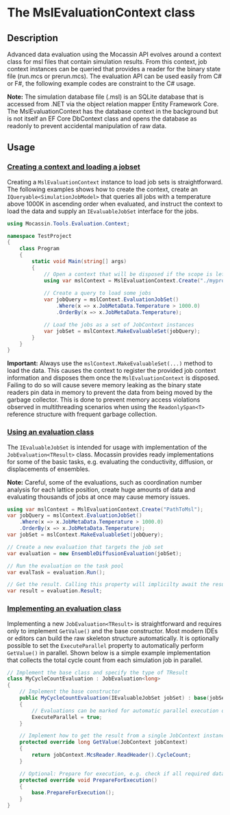# The MslEvaluationContext class

## Description

Advanced data evaluation using the Mocassin API evolves around a context class for msl files that contain simulation results. From this context, job context instances can be queried that provides a reader for the binary state file (run.mcs or prerun.mcs). The evaluation API can be used easily from C# or F#, the following example codes are constraint to the C# usage.

**Note:** The simulation database file (.msl) is an SQLite database that is accessed from .NET via the object relation mapper Entity Framework Core. The MslEvaluationContext has the database context in the background but is not itself an EF Core DbContext class and opens the database as readonly to prevent accidental manipulation of raw data.

## Usage

### [Creating a context and loading a jobset](#creating-a-context-and-loading-a-jobset)

Creating a `MslEvaluationContext` instance to load job sets is straightforward. The following examples shows how to create the context, create an `IQueryable<SimulationJobModel>` that queries all jobs with a temperature above 1000K in ascending order when evaluated, and instruct the context to load the data and supply an `IEvaluableJobSet` interface for the jobs.

```csharp
using Mocassin.Tools.Evaluation.Context;

namespace TestProject
{
    class Program
    {
        static void Main(string[] args)
        {
            // Open a context that will be disposed if the scope is left
            using var mslContext = MslEvaluationContext.Create("./myproject.msl");
            
            // Create a query to load some jobs
            var jobQuery = mslContext.EvaluationJobSet()
                .Where(x => x.JobMetaData.Temperature > 1000.0)
                .OrderBy(x => x.JobMetaData.Temperature);

            // Load the jobs as a set of JobContext instances
            var jobSet = mslContext.MakeEvaluableSet(jobQuery);
        }
    }
}
```

**Important:** Always use the `mslContext.MakeEvaluableSet(...)` method to load the data. This causes the context to register the provided job context information and disposes them once the `MslEvaluationContext` is disposed. Failing to do so will cause severe memory leaking as the binary state readers pin data in memory to prevent the data from being moved by the garbage collector. This is done to prevent memory access violations observed in multithreading scenarios when using the `ReadonlySpan<T>` reference structure with frequent garbage collection.

### [Using an evaluation class](#using-an-evaluation)

The `IEvaluableJobSet` is intended for usage with implementation of the `JobEvaluation<TResult>` class. Mocassin provides ready implementations for some of the basic tasks, e.g. evaluating the conductivity, diffusion, or displacements of ensembles.

**Note:** Careful, some of the evaluations, such as coordination number analysis for each lattice position, create huge amounts of data and evaluating thousands of jobs at once may cause memory issues.

```csharp
using var mslContext = MslEvaluationContext.Create("PathToMsl");
var jobQuery = mslContext.EvaluationJobSet()
    .Where(x => x.JobMetaData.Temperature > 1000.0)
    .OrderBy(x => x.JobMetaData.Temperature);
var jobSet = mslContext.MakeEvaluableSet(jobQuery);

// Create a new evaluation that targets the job set
var evaluation = new EnsembleDiffusionEvaluation(jobSet);

// Run the evaluation on the task pool
var evalTask = evaluation.Run();

// Get the result. Calling this property will implicilty await the result or call the Run() method
var result = evaluation.Result;
```

### [Implementing an evaluation class](#using-an-evaluation)

Implementing a new `JobEvaluation<TResult>` is straightforward and requires only to implement `GetValue()` and the base constructor. Most modern IDEs or editors can build the raw skeleton structure automatically. It is optionally possible to set the `ExecuteParallel` property to automatically perform `GetValue()` in parallel. Shown below is a simple example implementation that collects the total cycle count from each simulation job in parallel.

```csharp
// Implement the base class and specify the type of TResult
class MyCycleCountEvaluation : JobEvaluation<long>
{
    // Implement the base constructor
    public MyCycleCountEvaluation(IEvaluableJobSet jobSet) : base(jobSet)
    {
        // Evaluations can be marked for automatic parallel execution on the task pool
        ExecuteParallel = true;
    }

    // Implement how to get the result from a single JobContext instance, here the cycle count
    protected override long GetValue(JobContext jobContext)
    {
        return jobContext.McsReader.ReadHeader().CycleCount;
    }

    // Optional: Prepare for execution, e.g. check if all required data is loaded
    protected override void PrepareForExecution()
    {
        base.PrepareForExecution();
    }
}
```